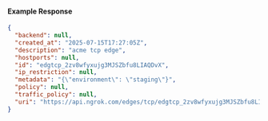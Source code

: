 <!-- Code generated for API Clients. DO NOT EDIT. -->

#### Example Response

```json
{
  "backend": null,
  "created_at": "2025-07-15T17:27:05Z",
  "description": "acme tcp edge",
  "hostports": null,
  "id": "edgtcp_2zv8wfyxujg3MJSZbfu8LIAQDvX",
  "ip_restriction": null,
  "metadata": "{\"environment\": \"staging\"}",
  "policy": null,
  "traffic_policy": null,
  "uri": "https://api.ngrok.com/edges/tcp/edgtcp_2zv8wfyxujg3MJSZbfu8LIAQDvX"
}
```
